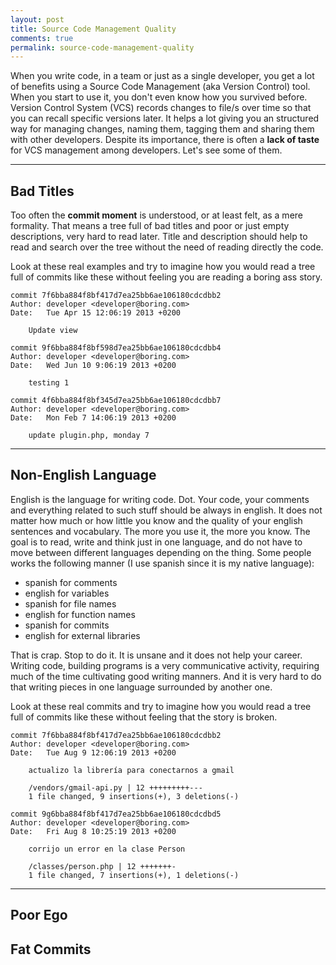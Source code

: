```yaml
---
layout: post
title: Source Code Management Quality
comments: true
permalink: source-code-management-quality
---
```


When you write code, in a team or just as a single developer, you get a lot of
benefits using a Source Code Management (aka Version Control) tool. 
When you start to use it, you don't even know how you survived before. Version
Control System (VCS) records changes to file/s over time so that you can recall 
specific versions later. It helps a lot giving you an structured way for
managing changes, naming them, tagging them and sharing them with other
developers. Despite its importance, there is often a **lack of taste** for VCS
management among developers. Let's see some of them.

---

Bad Titles
----------
Too often the **commit moment** is understood, or at least felt, as a mere
formality. That means a tree full of bad titles and poor or just empty
descriptions, very hard to read later. Title and description should help to read
and search over the tree without the need of reading directly the code.

Look at these real examples and try to imagine how you would read a tree full of
commits like these without feeling you are reading a boring ass story.

    commit 7f6bba884f8bf417d7ea25bb6ae106180cdcdbb2
    Author: developer <developer@boring.com>
    Date:   Tue Apr 15 12:06:19 2013 +0200

        Update view

    commit 9f6bba884f8bf598d7ea25bb6ae106180cdcdbb4
    Author: developer <developer@boring.com>
    Date:   Wed Jun 10 9:06:19 2013 +0200 

        testing 1

    commit 4f6bba884f8bf345d7ea25bb6ae106180cdcdbb7
    Author: developer <developer@boring.com>
    Date:   Mon Feb 7 14:06:19 2013 +0200 

        update plugin.php, monday 7 

---

Non-English Language
--------------------
English is the language for writing code. Dot. Your code, your comments and
everything related to such stuff should be always in english. It does not matter
how much or how little you know and the quality of your english sentences and
vocabulary. The more you use it, the more you know. The goal is to read, write
and think just in one language, and do not have to move between different
languages depending on the thing. Some people works the following manner (I use
spanish since it is my native language):

- spanish for comments 
- english for variables
- spanish for file names
- english for function names
- spanish for commits
- english for external libraries

That is crap. Stop to do it. It is unsane and it does not help your career.
Writing code, building programs is a very communicative activity, requiring much
of the time cultivating good writing manners. And it is very hard to do that
writing pieces in one language surrounded by another one. 

Look at these real commits and try to imagine how you would read a tree full of
commits like these without feeling that the story is broken.

    commit 7f6bba884f8bf417d7ea25bb6ae106180cdcdbb2
    Author: developer <developer@boring.com>
    Date:   Tue Aug 9 12:06:19 2013 +0200

        actualizo la librería para conectarnos a gmail

        /vendors/gmail-api.py | 12 +++++++++---
        1 file changed, 9 insertions(+), 3 deletions(-)

    commit 9g6bba884f8bf417d7ea25bb6ae106180cdcdbd5
    Author: developer <developer@boring.com>
    Date:   Fri Aug 8 10:25:19 2013 +0200

        corrijo un error en la clase Person

        /classes/person.php | 12 +++++++-
        1 file changed, 7 insertions(+), 1 deletions(-) 
          
---

Poor Ego
--------



Fat Commits
-----------



